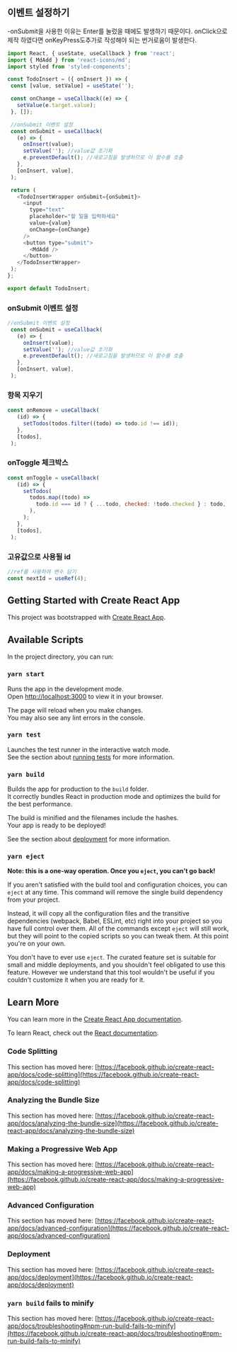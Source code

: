 ## 이벤트 설정하기

  -onSubmit을 사용한 이유는 Enter를 눌렀을 때에도 발생하기 때문이다. 
   onClick으로 제작 하였다면 onKeyPress도추가로 작성해야 되는 번거로움이 발생한다.
 
 ```javascript
 import React, { useState, useCallback } from 'react';
import { MdAdd } from 'react-icons/md';
import styled from 'styled-components';

const TodoInsert = ({ onInsert }) => {
  const [value, setValue] = useState('');

  const onChange = useCallback((e) => {
    setValue(e.target.value);
  }, []);

  //onSubmit 이벤트 설정
  const onSubmit = useCallback(
    (e) => {
      onInsert(value);
      setValue(''); //value값 초기화
      e.preventDefault(); //새로고침을 발생하므로 이 함수를 호출
    },
    [onInsert, value],
  );

  return (
    <TodoInsertWrapper onSubmit={onSubmit}>
      <input
        type="text"
        placeholder="할 일을 입력하세요"
        value={value}
        onChange={onChange}
      />
      <button type="submit">
        <MdAdd />
      </button>
    </TodoInsertWrapper>
  );
};

export default TodoInsert;
 ```
 
 ### onSubmit 이벤트 설정
 ```javascript
 //onSubmit 이벤트 설정
  const onSubmit = useCallback(
    (e) => {
      onInsert(value);
      setValue(''); //value값 초기화
      e.preventDefault(); //새로고침을 발생하므로 이 함수를 호출
    },
    [onInsert, value],
  );
 ```
 
 ### 항목 지우기
 ```javascript
 const onRemove = useCallback(
    (id) => {
      setTodos(todos.filter((todo) => todo.id !== id));
    },
    [todos],
  );

 ```
 
 ### onToggle 체크박스
 ```javascript
 const onToggle = useCallback(
    (id) => {
      setTodos(
        todos.map((todo) =>
          todo.id === id ? { ...todo, checked: !todo.checked } : todo,
        ),
      );
    },
    [todos],
  );
 ```
 
 
 ### 고유값으로 사용될 id
  ```javascript
  //ref를 사용하여 변수 담기
  const nextId = useRef(4);
  ```
 
 
 

## Getting Started with Create React App

This project was bootstrapped with [Create React App](https://github.com/facebook/create-react-app).

## Available Scripts

In the project directory, you can run:

### `yarn start`

Runs the app in the development mode.\
Open [http://localhost:3000](http://localhost:3000) to view it in your browser.

The page will reload when you make changes.\
You may also see any lint errors in the console.

### `yarn test`

Launches the test runner in the interactive watch mode.\
See the section about [running tests](https://facebook.github.io/create-react-app/docs/running-tests) for more information.

### `yarn build`

Builds the app for production to the `build` folder.\
It correctly bundles React in production mode and optimizes the build for the best performance.

The build is minified and the filenames include the hashes.\
Your app is ready to be deployed!

See the section about [deployment](https://facebook.github.io/create-react-app/docs/deployment) for more information.

### `yarn eject`

**Note: this is a one-way operation. Once you `eject`, you can't go back!**

If you aren't satisfied with the build tool and configuration choices, you can `eject` at any time. This command will remove the single build dependency from your project.

Instead, it will copy all the configuration files and the transitive dependencies (webpack, Babel, ESLint, etc) right into your project so you have full control over them. All of the commands except `eject` will still work, but they will point to the copied scripts so you can tweak them. At this point you're on your own.

You don't have to ever use `eject`. The curated feature set is suitable for small and middle deployments, and you shouldn't feel obligated to use this feature. However we understand that this tool wouldn't be useful if you couldn't customize it when you are ready for it.

## Learn More

You can learn more in the [Create React App documentation](https://facebook.github.io/create-react-app/docs/getting-started).

To learn React, check out the [React documentation](https://reactjs.org/).

### Code Splitting

This section has moved here: [https://facebook.github.io/create-react-app/docs/code-splitting](https://facebook.github.io/create-react-app/docs/code-splitting)

### Analyzing the Bundle Size

This section has moved here: [https://facebook.github.io/create-react-app/docs/analyzing-the-bundle-size](https://facebook.github.io/create-react-app/docs/analyzing-the-bundle-size)

### Making a Progressive Web App

This section has moved here: [https://facebook.github.io/create-react-app/docs/making-a-progressive-web-app](https://facebook.github.io/create-react-app/docs/making-a-progressive-web-app)

### Advanced Configuration

This section has moved here: [https://facebook.github.io/create-react-app/docs/advanced-configuration](https://facebook.github.io/create-react-app/docs/advanced-configuration)

### Deployment

This section has moved here: [https://facebook.github.io/create-react-app/docs/deployment](https://facebook.github.io/create-react-app/docs/deployment)

### `yarn build` fails to minify

This section has moved here: [https://facebook.github.io/create-react-app/docs/troubleshooting#npm-run-build-fails-to-minify](https://facebook.github.io/create-react-app/docs/troubleshooting#npm-run-build-fails-to-minify)
